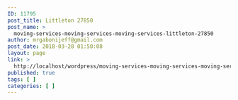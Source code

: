 ```yaml
---
ID: 11795
post_title: Littleton 27850
post_name: >
  moving-services-moving-services-moving-services-littleton-27850
author: mrgabonijeff@gmail.com
post_date: 2018-03-28 01:50:08
layout: page
link: >
  http://localhost/wordpress/moving-services-moving-services-moving-services-littleton-27850/
published: true
tags: [ ]
categories: [ ]
---
```

